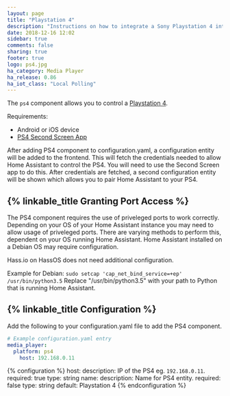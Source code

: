 ```yaml
---
layout: page
title: "Playstation 4"
description: "Instructions on how to integrate a Sony Playstation 4 into Home Assistant."
date: 2018-12-16 12:02
sidebar: true
comments: false
sharing: true
footer: true
logo: ps4.jpg
ha_category: Media Player
ha_release: 0.86
ha_iot_class: "Local Polling"
---
```


The `ps4` component allows you to control a
[Playstation 4](httpswww.playstation.com/en-us/explore/ps4/).

Requirements:
- Android or iOS device
- [PS4 Second Screen App](https://play.google.com/store/apps/details?id=com.playstation.mobile2ndscreen&hl=en_US) 

After adding PS4 component to configuration.yaml, a configuration entity will be added to the frontend. This will fetch the credentials needed to allow Home Assistant to control the PS4.
You will need to use the Second Screen app to do this.
After credentials are fetched, a second configuration entity will be shown which allows you to pair Home Assistant to your PS4. 

## {% linkable_title Granting Port Access %}

The PS4 component requires the use of priveleged ports to work correctly. Depending on your OS of your Home Assistant instance you may need to allow usage of priveleged ports.
There are varying methods to perform this, dependent on your OS running Home Assistant.
Home Assistant installed on a Debian OS may require configuration.

Hass.io on HassOS does not need additional configuration.

Example for Debian:
`sudo setcap 'cap_net_bind_service=+ep' /usr/bin/python3.5`
Replace "/usr/bin/python3.5" with your path to Python that is running Home Assistant.


## {% linkable_title Configuration %}

Add the following to your configuration.yaml file to add the PS4 component.

```yaml
# Example configuration.yaml entry
media_player:
  platform: ps4
    host: 192.168.0.11
```
{% configuration %}
host: 
  description: IP of the PS4 eg. `192.168.0.11`.
  required: true
  type: string
name:
  description: Name for PS4 entity.
  required: false
  type: string
  default: Playstation 4
{% endconfiguration %}
